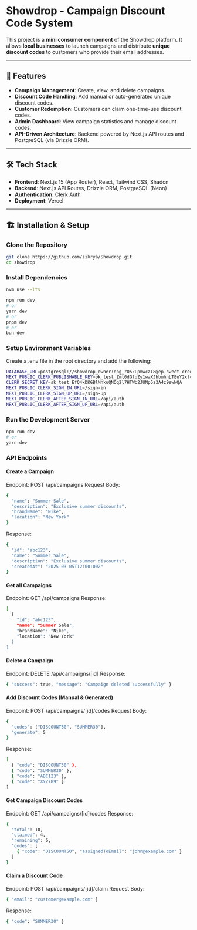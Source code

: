 # Showdrop - Campaign Discount Code System

This project is a **mini consumer component** of the Showdrop platform. It allows **local businesses** to launch campaigns and distribute **unique discount codes** to customers who provide their email addresses.

---

## 🚀 Features

- **Campaign Management**: Create, view, and delete campaigns.
- **Discount Code Handling**: Add manual or auto-generated unique discount codes.
- **Customer Redemption**: Customers can claim one-time-use discount codes.
- **Admin Dashboard**: View campaign statistics and manage discount codes.
- **API-Driven Architecture**: Backend powered by Next.js API routes and PostgreSQL (via Drizzle ORM).

---

## 🛠️ Tech Stack

- **Frontend**: Next.js 15 (App Router), React, Tailwind CSS, Shadcn
- **Backend**: Next.js API Routes, Drizzle ORM, PostgreSQL (Neon)
- **Authentication**: Clerk Auth
- **Deployment**: Vercel

---

## 🏗️ Installation & Setup

### **Clone the Repository**

```sh
git clone https://github.com/zikrya/Showdrop.git
cd showdrop
```

### Install Dependencies

```bash
nvm use --lts
```

```bash
npm run dev
# or
yarn dev
# or
pnpm dev
# or
bun dev
```

### **Setup Environment Variables**

Create a .env file in the root directory and add the following:

```bash
DATABASE_URL=postgresql://showdrop_owner:npg_rO5ZLpmwczI8@ep-sweet-credit-a5hayri9-pooler.us-east-2.aws.neon.tech/showdrop?sslmode=require
NEXT_PUBLIC_CLERK_PUBLISHABLE_KEY=pk_test_Zml0dGluZy1waXJhbmhhLTEuY2xlcmsuYWNjb3VudHMuZGV2JA
CLERK_SECRET_KEY=sk_test_EfQ4kDKGBlMhkuQNOq2l7HTWb2JUNp5z3A4z9swNQA
NEXT_PUBLIC_CLERK_SIGN_IN_URL=/sign-in
NEXT_PUBLIC_CLERK_SIGN_UP_URL=/sign-up
NEXT_PUBLIC_CLERK_AFTER_SIGN_IN_URL=/api/auth
NEXT_PUBLIC_CLERK_AFTER_SIGN_UP_URL=/api/auth
```

### **Run the Development Server**

```bash
npm run dev
# or
yarn dev
```

### **API Endpoints**

#### Create a Campaign

Endpoint: POST /api/campaigns
Request Body:

```bash
{
  "name": "Summer Sale",
  "description": "Exclusive summer discounts",
  "brandName": "Nike",
  "location": "New York"
}
```

Response:

```bash
{
  "id": "abc123",
  "name": "Summer Sale",
  "description": "Exclusive summer discounts",
  "createdAt": "2025-03-05T12:00:00Z"
}
```

#### Get all Campaigns

Endpoint: GET /api/campaigns
Response:

```bash
[
  {
    "id": "abc123",
    "name": "Summer Sale",
    "brandName": "Nike",
    "location": "New York"
  }
]
```

#### Delete a Campaign

Endpoint: DELETE /api/campaigns/[id]
Response:

```bash
{ "success": true, "message": "Campaign deleted successfully" }

```

#### Add Discount Codes (Manual & Generated)

Endpoint: POST /api/campaigns/[id]/codes
Request Body:

```bash
{
  "codes": ["DISCOUNT50", "SUMMER30"],
  "generate": 5
}
```

Response:

```bash
[
  { "code": "DISCOUNT50" },
  { "code": "SUMMER30" },
  { "code": "ABC123" },
  { "code": "XYZ789" }
]
```

#### Get Campaign Discount Codes

Endpoint: GET /api/campaigns/[id]/codes
Response:

```bash
{
  "total": 10,
  "claimed": 4,
  "remaining": 6,
  "codes": [
    { "code": "DISCOUNT50", "assignedToEmail": "john@example.com" }
  ]
}
```

#### Claim a Discount Code

Endpoint: POST /api/campaigns/[id]/claim
Request Body:

```bash
{ "email": "customer@example.com" }

```

Response:

```bash
{ "code": "SUMMER30" }
```
